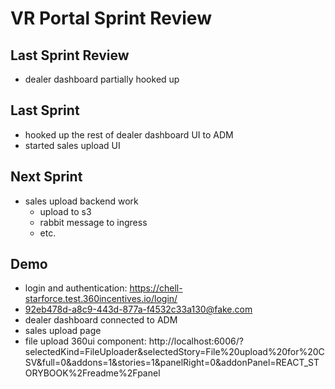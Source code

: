 # VR Portal Sprint Review

## Last Sprint Review
- dealer dashboard partially hooked up

## Last Sprint
- hooked up the rest of dealer dashboard UI to ADM
- started sales upload UI

## Next Sprint
- sales upload backend work
  - upload to s3
  - rabbit message to ingress
  - etc.

## Demo
- login and authentication: https://chell-starforce.test.360incentives.io/login/
- 92eb478d-a8c9-443d-877a-f4532c33a130@fake.com
- dealer dashboard connected to ADM
- sales upload page
- file upload 360ui component: http://localhost:6006/?selectedKind=FileUploader&selectedStory=File%20upload%20for%20CSV&full=0&addons=1&stories=1&panelRight=0&addonPanel=REACT_STORYBOOK%2Freadme%2Fpanel


